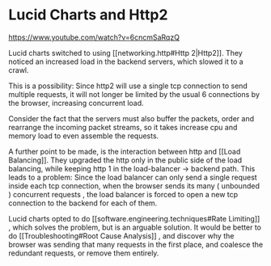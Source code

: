 
# Lucid Charts and Http2

<https://www.youtube.com/watch?v=6cncmSaRqzQ>

Lucid charts switched to using [[networking.http#Http 2|Http2]]. They noticed an increased load in the backend servers, which slowed it to a crawl.

This is a possibility: Since http2 will use a single tcp connection to send multiple requests, it will not longer be limited by the usual 6 connections by the browser, increasing concurrent load.

Consider the fact that the servers must also buffer the packets, order and rearrange the incoming packet streams, so it takes increase cpu and memory load to even assemble the requests.

A further point to be made, is the interaction between http and [[Load Balancing]]. They upgraded the http only in the public side of the load balancing, while keeping http 1 in the load-balancer -> backend path.
This leads to a problem: Since the  load balancer can only send a single request inside each tcp connection, when the browser sends its many ( unbounded ) concurrent requests , the load balancer is forced to open a new tcp connection to the backend for each of them.

Lucid charts opted to do [[software.engineering.techniques#Rate Limiting]] , which solves the problem, but is an arguable solution. It would be better to do [[Troubleshooting#Root Cause Analysis]] , and discover why the browser was sending that many requests in the first place, and coalesce the redundant requests, or remove them entirely.

